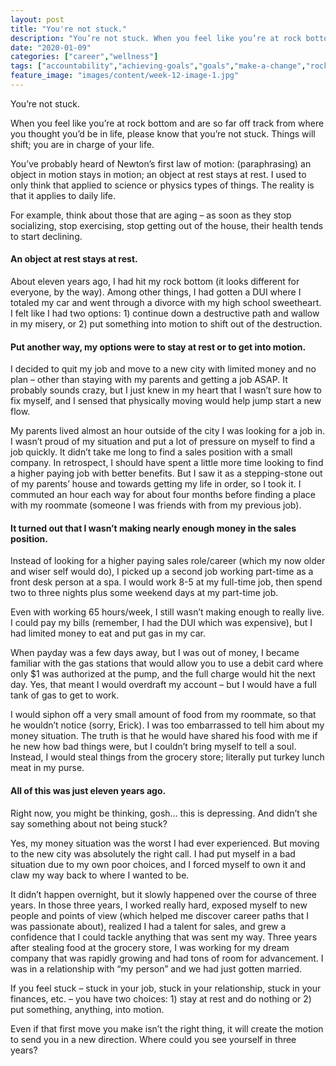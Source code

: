 ```yaml
---
layout: post
title: "You're not stuck."
description: "You’re not stuck. When you feel like you’re at rock bottom and are so far off track from where you thought you’d be in life, please know that you’re not stuck. Things will shift; you are in charge of your"
date: "2020-01-09"
categories: ["career","wellness"]
tags: ["accountability","achieving-goals","goals","make-a-change","rock-bottom"]
feature_image: "images/content/week-12-image-1.jpg"
---
```


You’re not stuck.

When you feel like you’re at rock bottom and are so far off track from where you thought you’d be in life, please know that you’re not stuck. Things will shift; you are in charge of your life.

You’ve probably heard of Newton’s first law of motion: (paraphrasing) an object in motion stays in motion; an object at rest stays at rest. I used to only think that applied to science or physics types of things. The reality is that it applies to daily life.

For example, think about those that are aging – as soon as they stop socializing, stop exercising, stop getting out of the house, their health tends to start declining.

#### **An object at rest stays at rest.**

About eleven years ago, I had hit my rock bottom (it looks different for everyone, by the way). Among other things, I had gotten a DUI where I totaled my car and went through a divorce with my high school sweetheart. I felt like I had two options: 1) continue down a destructive path and wallow in my misery, or 2) put something into motion to shift out of the destruction.

#### **Put another way, my options were to stay at rest or to get into motion.**

I decided to quit my job and move to a new city with limited money and no plan – other than staying with my parents and getting a job ASAP. It probably sounds crazy, but I just knew in my heart that I wasn’t sure how to fix myself, and I sensed that physically moving would help jump start a new flow.

My parents lived almost an hour outside of the city I was looking for a job in. I wasn’t proud of my situation and put a lot of pressure on myself to find a job quickly. It didn’t take me long to find a sales position with a small company. In retrospect, I should have spent a little more time looking to find a higher paying job with better benefits. But I saw it as a stepping-stone out of my parents’ house and towards getting my life in order, so I took it. I commuted an hour each way for about four months before finding a place with my roommate (someone I was friends with from my previous job).

#### **It turned out that I wasn’t making nearly enough money in the sales position.**

Instead of looking for a higher paying sales role/career (which my now older and wiser self would do), I picked up a second job working part-time as a front desk person at a spa. I would work 8-5 at my full-time job, then spend two to three nights plus some weekend days at my part-time job.

Even with working 65 hours/week, I still wasn’t making enough to really live. I could pay my bills (remember, I had the DUI which was expensive), but I had limited money to eat and put gas in my car.

When payday was a few days away, but I was out of money, I became familiar with the gas stations that would allow you to use a debit card where only $1 was authorized at the pump, and the full charge would hit the next day. Yes, that meant I would overdraft my account – but I would have a full tank of gas to get to work.

I would siphon off a very small amount of food from my roommate, so that he wouldn’t notice (sorry, Erick). I was too embarrassed to tell him about my money situation. The truth is that he would have shared his food with me if he new how bad things were, but I couldn’t bring myself to tell a soul. Instead, I would steal things from the grocery store; literally put turkey lunch meat in my purse.

#### **All of this was just eleven years ago.**

Right now, you might be thinking, gosh… this is depressing. And didn’t she say something about not being stuck?

Yes, my money situation was the worst I had ever experienced. But moving to the new city was absolutely the right call. I had put myself in a bad situation due to my own poor choices, and I forced myself to own it and claw my way back to where I wanted to be.

It didn’t happen overnight, but it slowly happened over the course of three years. In those three years, I worked really hard, exposed myself to new people and points of view (which helped me discover career paths that I was passionate about), realized I had a talent for sales, and grew a confidence that I could tackle anything that was sent my way. Three years after stealing food at the grocery store, I was working for my dream company that was rapidly growing and had tons of room for advancement. I was in a relationship with “my person” and we had just gotten married.

If you feel stuck – stuck in your job, stuck in your relationship, stuck in your finances, etc. – you have two choices: 1) stay at rest and do nothing or 2) put something, anything, into motion.

Even if that first move you make isn’t the right thing, it will create the motion to send you in a new direction. Where could you see yourself in three years?
